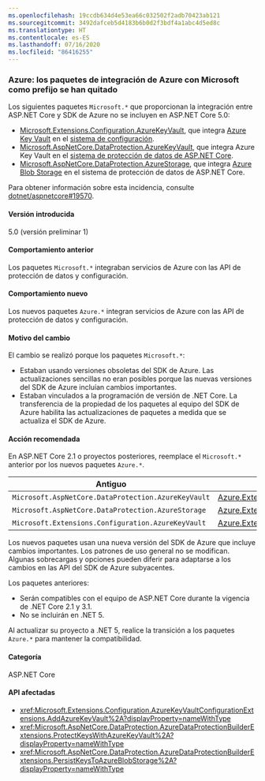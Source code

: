 ```yaml
---
ms.openlocfilehash: 19ccdb634d4e53ea66c032502f2adb70423ab121
ms.sourcegitcommit: 3492dafceb5d4183b6b0d2f3bdf4a1abc4d5ed8c
ms.translationtype: HT
ms.contentlocale: es-ES
ms.lasthandoff: 07/16/2020
ms.locfileid: "86416255"
---
```

### <a name="azure-microsoft-prefixed-azure-integration-packages-removed"></a>Azure: los paquetes de integración de Azure con Microsoft como prefijo se han quitado

Los siguientes paquetes `Microsoft.*` que proporcionan la integración entre ASP.NET Core y SDK de Azure no se incluyen en ASP.NET Core 5.0:

* [Microsoft.Extensions.Configuration.AzureKeyVault](https://www.nuget.org/packages/Microsoft.Extensions.Configuration.AzureKeyVault/), que integra [Azure Key Vault](/azure/key-vault/) en el [sistema de configuración](/aspnet/core/fundamentals/configuration/).
* [Microsoft.AspNetCore.DataProtection.AzureKeyVault](https://www.nuget.org/packages/Microsoft.AspNetCore.DataProtection.AzureKeyVault/), que integra Azure Key Vault en el [sistema de protección de datos de ASP.NET Core](/aspnet/core/security/data-protection/introduction).
* [Microsoft.AspNetCore.DataProtection.AzureStorage](https://www.nuget.org/packages/Microsoft.AspNetCore.DataProtection.AzureStorage/), que integra [Azure Blob Storage](/azure/storage/blobs/) en el sistema de protección de datos de ASP.NET Core.

Para obtener información sobre esta incidencia, consulte [dotnet/aspnetcore#19570](https://github.com/dotnet/aspnetcore/issues/19570).

#### <a name="version-introduced"></a>Versión introducida

5.0 (versión preliminar 1)

#### <a name="old-behavior"></a>Comportamiento anterior

Los paquetes `Microsoft.*` integraban servicios de Azure con las API de protección de datos y configuración.

#### <a name="new-behavior"></a>Comportamiento nuevo

Los nuevos paquetes `Azure.*` integran servicios de Azure con las API de protección de datos y configuración.

#### <a name="reason-for-change"></a>Motivo del cambio

El cambio se realizó porque los paquetes `Microsoft.*`:

* Estaban usando versiones obsoletas del SDK de Azure. Las actualizaciones sencillas no eran posibles porque las nuevas versiones del SDK de Azure incluían cambios importantes.
* Estaban vinculados a la programación de versión de .NET Core. La transferencia de la propiedad de los paquetes al equipo del SDK de Azure habilita las actualizaciones de paquetes a medida que se actualiza el SDK de Azure.

#### <a name="recommended-action"></a>Acción recomendada

En ASP.NET Core 2.1 o proyectos posteriores, reemplace el `Microsoft.*` anterior por los nuevos paquetes `Azure.*`.

| Antiguo | Nuevo |
|--|--|
| `Microsoft.AspNetCore.DataProtection.AzureKeyVault` | [Azure.Extensions.AspNetCore.DataProtection.Keys](https://www.nuget.org/packages/Azure.Extensions.AspNetCore.DataProtection.Keys) |
| `Microsoft.AspNetCore.DataProtection.AzureStorage` | [Azure.Extensions.AspNetCore.DataProtection.Blobs](https://www.nuget.org/packages/Azure.Extensions.AspNetCore.DataProtection.Blobs) |
| `Microsoft.Extensions.Configuration.AzureKeyVault` | [Azure.Extensions.AspNetCore.Configuration.Secrets](https://www.nuget.org/packages/Azure.Extensions.AspNetCore.Configuration.Secrets) |

Los nuevos paquetes usan una nueva versión del SDK de Azure que incluye cambios importantes. Los patrones de uso general no se modifican. Algunas sobrecargas y opciones pueden diferir para adaptarse a los cambios en las API del SDK de Azure subyacentes.

Los paquetes anteriores:

* Serán compatibles con el equipo de ASP.NET Core durante la vigencia de .NET Core 2.1 y 3.1.
* No se incluirán en .NET 5.

Al actualizar su proyecto a .NET 5, realice la transición a los paquetes `Azure.*` para mantener la compatibilidad.

#### <a name="category"></a>Categoría

ASP.NET Core

#### <a name="affected-apis"></a>API afectadas

- <xref:Microsoft.Extensions.Configuration.AzureKeyVaultConfigurationExtensions.AddAzureKeyVault%2A?displayProperty=nameWithType>
- <xref:Microsoft.AspNetCore.DataProtection.AzureDataProtectionBuilderExtensions.ProtectKeysWithAzureKeyVault%2A?displayProperty=nameWithType>
- <xref:Microsoft.AspNetCore.DataProtection.AzureDataProtectionBuilderExtensions.PersistKeysToAzureBlobStorage%2A?displayProperty=nameWithType>

<!--

#### Affected APIs

- `Overload:Microsoft.Extensions.Configuration.AzureKeyVaultConfigurationExtensions.AddAzureKeyVault`
- `Overload:Microsoft.AspNetCore.DataProtection.AzureDataProtectionBuilderExtensions.ProtectKeysWithAzureKeyVault`
- `Overload:Microsoft.AspNetCore.DataProtection.AzureDataProtectionBuilderExtensions.PersistKeysToAzureBlobStorage`

-->
